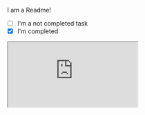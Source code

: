 I am a Readme!

*   [ ] I'm a not completed task
*   [x] I'm completed

<script>alert('oh, hai');</script>
<iframe src="https://atom.io"></iframe>
